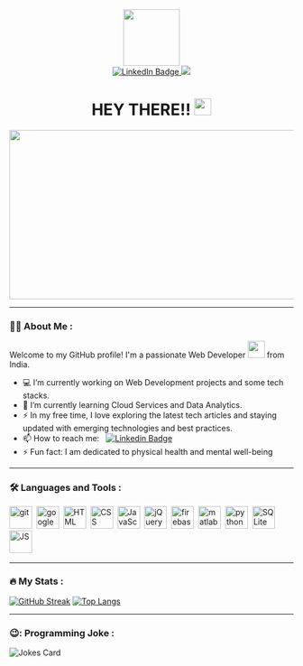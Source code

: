 <div id="header"align="center" >
  <img src="https://encrypted-tbn0.gstatic.com/images?q=tbn:ANd9GcSQ5rjHJqS4TwR6eBRO5SDhCMNbXHNnQ46FCw&usqp=CAU" width="100"/>
</div>

<div id="badges" align="center">
  <a href="https://www.linkedin.com/in/divya-singh-444b4b190/">
    <img src="https://img.shields.io/badge/LinkedIn-blue?style=for-the-badge&logo=linkedin&logoColor=white" alt="LinkedIn Badge"/>
  </a>
  <a href="divyasingh0803@gmail.com">
    <img src="https://img.shields.io/badge/Gmail-blue%3Fstyle%3D%26logo%3Dgmail%26logoColor%3Dwhite?style=for-the-badge&logo=gmail&logoColor=white&color=red"/>
  </a>
</div>

<img src="https://komarev.com/ghpvc/?username=your-github-username&style=flat-square&color=blue" alt=""/>


<h1 align="center">
  HEY THERE!!
  <img src="https://media.giphy.com/media/hvRJCLFzcasrR4ia7z/giphy.gif" width="30px"/>
</h1>
<div align="center">
  <img src="https://media.giphy.com/media/dWesBcTLavkZuG35MI/giphy.gif" width="600" height="300"/>
</div>

---

### :man_technologist: About Me :
Welcome to my GitHub profile! I'm a passionate Web Developer <img src="https://media.giphy.com/media/WUlplcMpOCEmTGBtBW/giphy.gif" width="30"> from India. 

- 💻 I’m currently working on Web Development projects and some tech stacks.
- 🌱 I’m currently learning Cloud Services and Data Analytics.
- ⚡ In my free time, I love exploring the latest tech articles and staying updated with emerging technologies and best practices.
- 📫 How to reach me: &nbsp; [![Linkedin Badge](https://img.shields.io/badge/-Divya-blue?style=flat&logo=Linkedin&logoColor=white)](https://www.linkedin.com/in/divya-singh-444b4b190/)
- ⚡ Fun fact: I am dedicated to physical health and mental well-being

---

### :hammer_and_wrench: Languages and Tools :

<div>
 <img src="https://cdn.jsdelivr.net/gh/devicons/devicon/icons/git/git-original.svg" title="Git" alt="git" width="40" height="40"/>&nbsp;
 <img src="https://cdn.jsdelivr.net/gh/devicons/devicon/icons/googlecloud/googlecloud-original-wordmark.svg" title="Google Cloud" alt="google cloud" width="40" height="40"/>&nbsp;
 <img src="https://cdn.jsdelivr.net/gh/devicons/devicon/icons/html5/html5-original.svg" title="HTML5" alt="HTML" width="40" height="40"/>&nbsp;
 <img src="https://cdn.jsdelivr.net/gh/devicons/devicon/icons/css3/css3-original.svg"  title="CSS3" alt="CSS" width="40" height="40"/>&nbsp;
 <img src="https://cdn.jsdelivr.net/gh/devicons/devicon/icons/javascript/javascript-original.svg" title="JavaScript" alt="JavaScript" width="40" height="40"/>&nbsp;
 <img src="https://cdn.jsdelivr.net/gh/devicons/devicon/icons/jquery/jquery-original.svg" title="jQuery" alt="jQuery" width="40" height="40"/>&nbsp;
 <img src="https://cdn.jsdelivr.net/gh/devicons/devicon/icons/firebase/firebase-plain.svg"  title="FireBase" alt="firebase" width="40" height="40"/>&nbsp;
 <img src="https://cdn.jsdelivr.net/gh/devicons/devicon/icons/matlab/matlab-original.svg"  title="Matlab" alt="matlab" width="40" height="40"/>&nbsp;
 <img src="https://cdn.jsdelivr.net/gh/devicons/devicon/icons/python/python-original.svg" title="Python" alt="python" width="40" height="40"/>&nbsp;
 <img src="https://cdn.jsdelivr.net/gh/devicons/devicon/icons/sqlite/sqlite-original.svg" title="SQLite"  alt="SQLite" width="40" height="40"/>&nbsp;
 <img src="https://cdn.jsdelivr.net/gh/devicons/devicon/icons/javascript/javascript-original.svg" title="JS" alt="JS" width="40" height="40"/>&nbsp;
</div>

---

### :fire: My Stats :
[![GitHub Streak](http://github-readme-streak-stats.herokuapp.com?user=Divya4879&border_radius=4.4)](https://git.io/streak-stats)
[![Top Langs](https://github-readme-stats.vercel.app/api/top-langs/?username=Divya4879&layout=compact&theme=vision-friendly-dark)](https://github.com/Divya4879)

---

### 😉: Programming Joke :
<!-- Markdown -->
![Jokes Card](https://readme-jokes.vercel.app/api)

<!--
**Divya4879/Divya4879** is a ✨ _special_ ✨ repository because its `README.md` (this file) appears on your GitHub profile.

Here are some ideas to get you started:

 
- 👯 I’m looking to collaborate on ...
- 🤔 I’m looking for help with ...
- 💬 Ask me about ..
- 😄 Pronouns: ...
- ...
-->
                      

